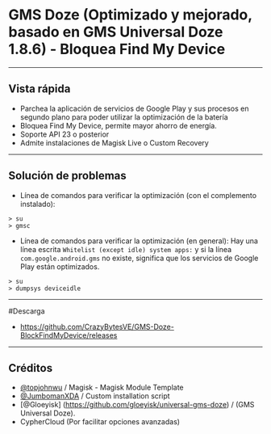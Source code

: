 # GMS Doze (Optimizado y mejorado, basado en GMS Universal Doze 1.8.6) - Bloquea Find My Device

---
## Vista rápida
- Parchea la aplicación de servicios de Google Play y sus procesos en segundo plano para poder utilizar la optimización de la batería
- Bloquea Find My Device, permite mayor ahorro de energía.
- Soporte API 23 o posterior
- Admite instalaciones de Magisk Live o Custom Recovery
---
## Solución de problemas
- Línea de comandos para verificar la optimización (con el complemento instalado):
```
> su
> gmsc
```
- Línea de comandos para verificar la optimización (en general):
Hay una línea escrita `Whitelist (except idle) system apps:` y si la línea `com.google.android.gms` no existe, significa que los servicios de Google Play están optimizados.
```
> su
> dumpsys deviceidle
```

---
#Descarga
- https://github.com/CrazyBytesVE/GMS-Doze-BlockFindMyDevice/releases

---
## Créditos
- [@topjohnwu](https://github.com/topjohnwu) / Magisk - Magisk Module Template
- [@JumbomanXDA](https://github.com/JumbomanXDA) / Custom installation script
- [@Gloeyisk] (https://github.com/gloeyisk/universal-gms-doze) / (GMS Universal Doze).
- CypherCloud (Por facilitar opciones avanzadas)
